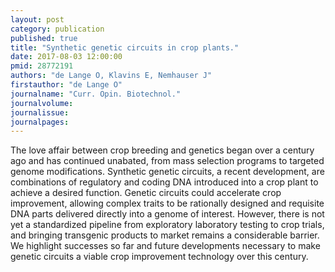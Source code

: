 ```yaml
---
layout: post
category: publication
published: true
title: "Synthetic genetic circuits in crop plants."
date: 2017-08-03 12:00:00
pmid: 28772191
authors: "de Lange O, Klavins E, Nemhauser J"
firstauthor: "de Lange O"
journalname: "Curr. Opin. Biotechnol."
journalvolume: 
journalissue: 
journalpages: 
---
```


The love affair between crop breeding and genetics began over a century ago and has continued unabated, from mass selection programs to targeted genome modifications. Synthetic genetic circuits, a recent development, are combinations of regulatory and coding DNA introduced into a crop plant to achieve a desired function. Genetic circuits could accelerate crop improvement, allowing complex traits to be rationally designed and requisite DNA parts delivered directly into a genome of interest. However, there is not yet a standardized pipeline from exploratory laboratory testing to crop trials, and bringing transgenic products to market remains a considerable barrier. We highlight successes so far and future developments necessary to make genetic circuits a viable crop improvement technology over this century.


